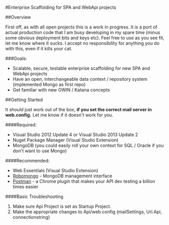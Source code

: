 #Enterprise Scaffolding for SPA and WebApi projects

##Overview

First off, as with all open projects this is a work in progress. It is a port of actual production code that I am busy developing in my spare time (minus some obvious deployment bits and keys etc). Feel free to use as you see fit, let me know where it sucks. I accept no responsibility for anything you do with this, even if it kills your cat.

###Goals:

* Scalable, secure, testable enterprise scaffolding for new SPA and WebApi projects
* Have an open, interchangeable data context / repository system (implemented Mongo as first repo)
* Get familiar with new OWIN / Katana concepts

##Getting Started

It *should* just work out of the box, **if you set the correct mail server in web.config.** Let me know if it doesn't work for you.

####Required:

* Visual Studio 2012 Update 4 or Visual Studio 2013 Update 2
* Nuget Package Manager (Visual Studio Extension)
* MongoDB (you could easily roll your own context for SQL / Oracle if you don't want to use Mongo)
 
####Recommended:

* Web Essentials (Visual Studio Extension)
* [Robomongo](http://robomongo.org/) - MongoDB management interface
* [Postman](http://www.getpostman.com/) - a Chrome plugin that makes your API dev testing a billion times easier

####Basic Troubleshooting

1. Make sure Api Project is set as Startup Project.
2. Make the appropriate changes to Api/web.config (mailSettings, Url.Api, connectionstring)
